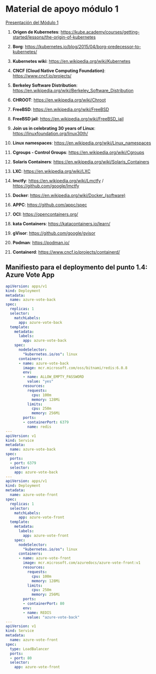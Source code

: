 # Material de apoyo módulo 1

[Presentación del Módulo 1](https://1drv.ms/p/s!AoX_zvfKf0RXj8g35ppcFemsnZdOew?e=yT8mrP "Presentación")

1. **Origen de Kubernetes**: https://kube.academy/courses/getting-started/lessons/the-origin-of-kubernetes 

2. **Borg**: https://kubernetes.io/blog/2015/04/borg-predecessor-to-kubernetes/ 

3. **Kubernetes wiki**: https://en.wikipedia.org/wiki/Kubernetes 

4. **CNCF (Cloud Native Computing Foundation)**: https://www.cncf.io/projects/ 

5. **Berkeley Software Distribution**: https://en.wikipedia.org/wiki/Berkeley_Software_Distribution 

6. **CHROOT**: https://en.wikipedia.org/wiki/Chroot 

7. **FreeBSD**: https://en.wikipedia.org/wiki/FreeBSD

8. **FreeBSD jail**: https://en.wikipedia.org/wiki/FreeBSD_jail

9. **Join us in celebrating 30 years of Linux**: https://linuxfoundation.org/linux30th/ 

10. **Linux namespaces**: https://en.wikipedia.org/wiki/Linux_namespaces

11. **Cgroups - Control Groups**: https://en.wikipedia.org/wiki/Cgroups 

12. **Solaris Containers**: https://en.wikipedia.org/wiki/Solaris_Containers

13. **LXC**: https://en.wikipedia.org/wiki/LXC 

14. **lmctfy**: https://en.wikipedia.org/wiki/Lmctfy / https://github.com/google/lmctfy 

15. **Docker**: https://en.wikipedia.org/wiki/Docker_(software)

16. **APPC**: https://github.com/appc/spec

17. **OCI**: https://opencontainers.org/

18. **kata Containers**: https://katacontainers.io/learn/

19. **gVisor**: https://github.com/google/gvisor

20. **Podman**: https://podman.io/ 

21. **Containerd**: https://www.cncf.io/projects/containerd/


## Manifiesto para el deploymento del punto 1.4: Azure Vote App 
```yaml
apiVersion: apps/v1
kind: Deployment
metadata:
  name: azure-vote-back
spec:
  replicas: 1
  selector:
    matchLabels:
      app: azure-vote-back
  template:
    metadata:
      labels:
        app: azure-vote-back
    spec:
      nodeSelector:
        "kubernetes.io/os": linux
      containers:
      - name: azure-vote-back
        image: mcr.microsoft.com/oss/bitnami/redis:6.0.8
        env:
        - name: ALLOW_EMPTY_PASSWORD
          value: "yes"
        resources:
          requests:
            cpu: 100m
            memory: 128Mi
          limits:
            cpu: 250m
            memory: 256Mi
        ports:
        - containerPort: 6379
          name: redis
---
apiVersion: v1
kind: Service
metadata:
  name: azure-vote-back
spec:
  ports:
  - port: 6379
  selector:
    app: azure-vote-back
---
apiVersion: apps/v1
kind: Deployment
metadata:
  name: azure-vote-front
spec:
  replicas: 1
  selector:
    matchLabels:
      app: azure-vote-front
  template:
    metadata:
      labels:
        app: azure-vote-front
    spec:
      nodeSelector:
        "kubernetes.io/os": linux
      containers:
      - name: azure-vote-front
        image: mcr.microsoft.com/azuredocs/azure-vote-front:v1
        resources:
          requests:
            cpu: 100m
            memory: 128Mi
          limits:
            cpu: 250m
            memory: 256Mi
        ports:
        - containerPort: 80
        env:
        - name: REDIS
          value: "azure-vote-back"
---
apiVersion: v1
kind: Service
metadata:
  name: azure-vote-front
spec:
  type: LoadBalancer
  ports:
  - port: 80
  selector:
    app: azure-vote-front
    
```


    
    

